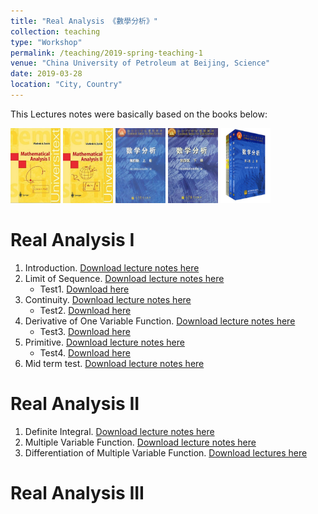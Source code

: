 ```yaml
---
title: "Real Analysis 《數學分析》"
collection: teaching
type: "Workshop"
permalink: /teaching/2019-spring-teaching-1
venue: "China University of Petroleum at Beijing, Science"
date: 2019-03-28
location: "City, Country"
---
```


This Lectures notes were basically based on the books below:

<img src="../images/zorich1.png" width = "80" height = "120">
<img src="../images/zorich2.png" width = "80" height = "120">
<img src="../images/huadongtext1.png" width = "80" height = "120">
<img src="../images/huadongtext2.png" width = "80" height = "120">
<img src="../images/fudantext.png" width = "80" height = "120">


Real Analysis I
======
1. Introduction.
[Download lecture notes here](http://wuguoning.github.io/files/introduction.pdf)
2. Limit of Sequence.
[Download lecture notes here](http://wuguoning.github.io/files/limits.pdf)
    * Test1. [Download here](http://wuguoning.github.io/files/test1.pdf)
3. Continuity.
[Download lecture notes here](http://wuguoning.github.io/files/continuity.pdf)
    * Test2. [Download here](http://wuguoning.github.io/files/test2.pdf)
4. Derivative of One Variable Function.
[Download lecture notes here](http://wuguoning.github.io/files/derivative.pdf)
    * Test3. [Download here](http://wuguoning.github.io/files/test3.pdf)
5. Primitive.
[Download lecture notes here](http://wuguoning.github.io/files/primitive.pdf)
    * Test4. [Download here](http://wuguoning.github.io/files/test4.pdf)
6. Mid term test.
[Download lecture notes here](http://wuguoning.github.io/files/midtermtest18-19-1.pdf)

Real Analysis II
======
1. Definite Integral.
[Download lecture notes here](http://wuguoning.github.io/files/integral.pdf)
2. Multiple Variable Function.
[Download lecture notes here](http://wuguoning.github.io/files/mul_var_fun.pdf)
2. Differentiation of Multiple Variable Function.
[Download lectures here](http://wuguoning.github.io/files/diff_multi_var.pdf)

Real Analysis III
======



